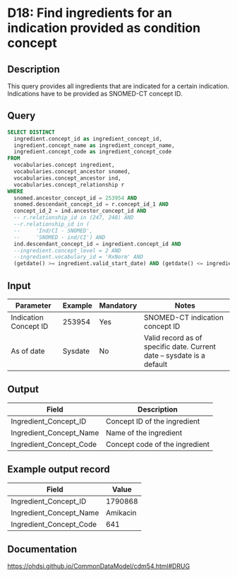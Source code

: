 <!---
Group:drug
Name:D18 Find ingredients for an indication provided as condition concept
Author: Alberto Labarga
CDM Version: 5.4
-->

# D18: Find ingredients for an indication provided as condition concept

## Description
This query provides all ingredients that are indicated for a certain indication. Indications have to be provided as SNOMED-CT concept ID.

## Query
```sql
SELECT DISTINCT
  ingredient.concept_id as ingredient_concept_id,
  ingredient.concept_name as ingredient_concept_name,
  ingredient.concept_code as ingredient_concept_code
FROM
  vocabularies.concept ingredient,
  vocabularies.concept_ancestor snomed,
  vocabularies.concept_ancestor ind,
  vocabularies.concept_relationship r
WHERE
  snomed.ancestor_concept_id = 253954 AND
  snomed.descendant_concept_id = r.concept_id_1 AND
  concept_id_2 = ind.ancestor_concept_id AND
  -- r.relationship_id in (247, 248) AND
  --r.relationship_id in (
  --     'Ind/CI - SNOMED',
  --     'SNOMED - ind/CI') AND
  ind.descendant_concept_id = ingredient.concept_id AND
  --ingredient.concept_level = 2 AND
  --ingredient.vocabulary_id = 'RxNorm' AND
  (getdate() >= ingredient.valid_start_date) AND (getdate() <= ingredient.valid_end_date);
```

## Input

|  Parameter |  Example |  Mandatory |  Notes |
| --- | --- | --- | --- |
|  Indication Concept ID |  253954 |  Yes | SNOMED-CT indication concept ID |
|  As of date |  Sysdate |  No | Valid record as of specific date. Current date – sysdate is a default |

## Output

|  Field |  Description |
| --- | --- |
|  Ingredient_Concept_ID |  Concept ID of the ingredient |
|  Ingredient_Concept_Name |  Name of the ingredient |
|  Ingredient_Concept_Code |  Concept code of the ingredient |

## Example output record

| Field |  Value |
| --- | --- |
|  Ingredient_Concept_ID |  1790868 |
|  Ingredient_Concept_Name |  Amikacin |
|  Ingredient_Concept_Code |  641 |

## Documentation
https://ohdsi.github.io/CommonDataModel/cdm54.html#DRUG
